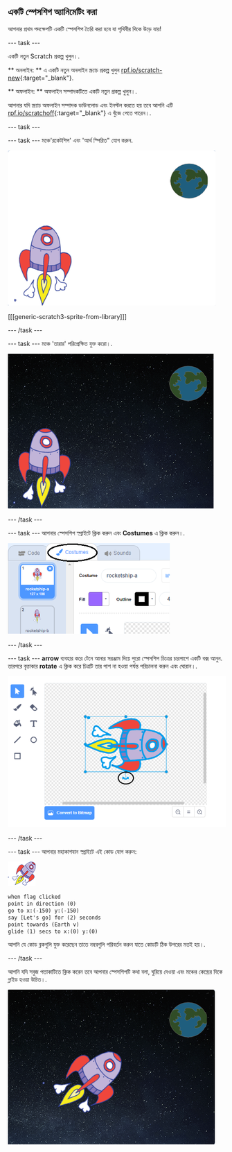 ## একটি স্পেসশিপ অ্যানিমেটিং করা

আপনার প্রথম পদক্ষেপটি একটি স্পেসশিপ তৈরি করা হবে যা পৃথিবীর দিকে উড়ে যায়!

\--- task \---

একটি নতুন Scratch প্রকল্প খুলুন।.

** অনলাইন: ** এ একটি নতুন অনলাইন স্ক্র্যাচ প্রকল্প খুলুন [rpf.io/scratch-new](http://rpf.io/scratchon){:target="_blank"}.

** অফলাইন: ** অফলাইন সম্পাদকটিতে একটি নতুন প্রকল্প খুলুন।.

আপনার যদি স্ক্র্যাচ অফলাইন সম্পাদক ডাউনলোড এবং ইনস্টল করতে হয় তবে আপনি এটি [rpf.io/scratchoff](http://rpf.io/scratchoff){:target="_blank"} এ খুঁজে পেতে পারেন।.

\--- task \---

\--- task \--- মঞ্চে'রকেটশিপ' এবং 'আর্থ স্পিরিত" যোগ করুন.

![স্পেসশিপ এবং আর্থ স্প্রাইট](images/space-sprites.png)

[[[generic-scratch3-sprite-from-library]]]

\--- /task \---

\--- task \--- মঞ্চে 'তারার' পরিপ্রেক্ষিত যুক্ত করো।.

![একটি স্পেস ব্যাকড্রপ](images/space-backdrop.png)

\--- /task \---

\--- task \--- আপনার স্পেসশিপ স্প্রাইটে ক্লিক করুন এবং **Costumes** এ ক্লিক করুন।.

![স্প্রাইট পোশাক](images/space-costume.png)

\--- /task \---

\--- task \--- **arrow** ব্যবহার করে টেনে আনার সরঞ্জাম দিয়ে পুরো স্পেসশিপ চিত্রের চারপাশে একটি বক্স আনুন. তারপরে বৃত্তাকার **rotate** এ ক্লিক করে চিত্রটি তার পাশ না হওয়া পর্যন্ত পরিচালনা করুন এবং ঘোরান।.

![একটি পোশাক ঘোরানো](images/space-rotate.png)

\--- /task \---

\--- task \--- আপনার মহাকাশযান স্প্রাইটে এই কোড যোগ করুন:

![স্পেসশিপ স্প্রাইট](images/sprite-spaceship.png)

```blocks3
when flag clicked
point in direction (0)
go to x:(-150) y:(-150)
say [Let's go] for (2) seconds
point towards (Earth v)
glide (1) secs to x:(0) y:(0)
```

আপনি যে কোড ব্লকগুলি যুক্ত করেছেন তাতে নম্বরগুলি পরিবর্তন করুন যাতে কোডটি ঠিক উপরের মতই হয়।.

\--- /task \---

আপনি যদি সবুজ পতাকাটিতে ক্লিক করেন তবে আপনার স্পেসশিপটি কথা বলা, ঘুরিয়ে দেওয়া এবং মঞ্চের কেন্দ্রের দিকে গ্লাইড হওয়া উচিত।.

![একটি স্পেসশিপ অ্যানিমেশন পরীক্ষা করা](images/space-animate-stage.png)